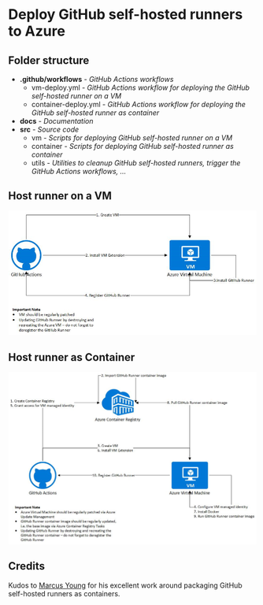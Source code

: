 # Deploy GitHub self-hosted runners to Azure

## Folder structure
- **.github/workflows** - _GitHub Actions workflows_
  - vm-deploy.yml - _GitHub Actions workflow for deploying the GitHub self-hosted runner on a VM_
  - container-deploy.yml - _GitHub Actions workflow for deploying the GitHub self-hosted runner as container_
- **docs** - _Documentation_
- **src** - _Source code_
  - vm - _Scripts for deploying GitHub self-hosted runner on a VM_
  - container - _Scripts for deploying GitHub self-hosted runner as container_
  - utils - _Utilities to cleanup GitHub self-hosted runners, trigger the GitHub Actions workflows, ..._

## Host runner on a VM
![alt text](docs/vm.png "Automatically setup GitHub self-hosted runner on a VM") 

## Host runner as Container
![alt text](docs/container.png "Automatically setup GitHub self-hosted runner as containers") 

## Credits
Kudos to [Marcus Young](https://github.com/myoung34/docker-github-actions-runner) for his excellent work around packaging GitHub self-hosted runners as containers.
